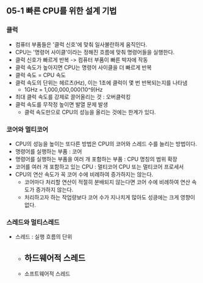## 05-1 빠른 CPU를 위한 설계 기법
### 클럭
- 컴퓨터 부품들은 '클럭 신호'에 맞춰 일사불란하게 움직인다.
- CPU는 '명령어 사이클'이라는 정해진 흐름에 맞춰 명령어들을 실행한다.
- 클럭 신호가 빠르게 반복 -> 컴퓨터 부품이 빠른 박자에 작동
- 클럭 속도가 높아지면 CPU는 명령어 사이클을 더 빠르게 반복
- 클럭 속도 = CPU 속도
- 클럭 속도의 단위는 헤르츠(Hz), 이는 1초에 클럭이 몇 번 반복되는지를 나타냄
	- 1GHz = 1,000,000,000(10^9)Hz
- 최대 클럭 속도를 강제로 끌어올리는 것 : 오버클럭킹
- 클럭 속도를 무작정 높이면 발열 문제 발생
	- 클럭 속도만으로 CPU의 성능을 올리는 것에는 한계가 있다.

### 코어와 멀티코어
- CPU의 성능을 높이는 또다른 방법은 CPU의 코어와 스레드 수를 늘리는 방법이다.
- 명령어를 실행하는 부품 : 코어
- 명령어를 실행하는 부품을 여러 개 포함하는 부품 : CPU 명칭의 범위 확장
- 코어를 여러 개 포함하고 있는 CPU : 멀티코어 CPU 또는 멀티코어 프로세서
- CPU의 연산 속도가 꼭 코어 수에 비례하여 증가하지는 않는다.
	- 코어마다 처리할 연산이 적절히 분배되지 않는다면 코어 수에 비례하여 연산 속도가 증가하지 않는다.
	- 처리하고자 하는 작업량보다 코어 수가 지나치게 많아도 성킁에는 크게 영향이 없다.

### 스레드와 멀티스레드
- 스레드 : 실행 흐름의 단위
	- 하드웨어적 스레드
		- 
	- 소프트웨어적 스레드